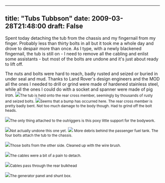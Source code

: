 
---
title: "Tubs Tubbson"
date: 2009-03-28T21:48:00
draft: False
---

Spent today detaching the tub from the chassis and my fingernail from my finger.  Probably less than thirty bolts in all but it took me a whole day and drove to despair more than once.  As I type, with a newly blackened fingernail, the tub is still on - I need to remove all the cabling and enlist some assistants - but most of the bolts are undone and it's just about ready to lift off.

The nuts and bolts were hard to reach, badly rusted and seized or <span>buried</span> in <span>under seal</span> and mud. Thanks to Land Rover's design engineers and the MOD all the ones I needed to drill or grind were made of hardened stainless steel, while all the ones I could do with a socket and spanner were made of pig iron.
<a href="http://danandtheduke.co.uk/uploaded_images/IMG_7015-768672.JPG"><img src="http://danandtheduke.co.uk/uploaded_images/IMG_7015-768638.JPG"/></a><span style="font-size:85%;">The tub is held onto the rear cross member, seemingly by thousands of rusty and seized bolts.
</span>
<a href="http://danandtheduke.co.uk/uploaded_images/IMG_7012-768616.JPG"><img src="http://danandtheduke.co.uk/uploaded_images/IMG_7012-768611.JPG"/></a><span style="font-size:85%;">Seems that a bump has occurred here.  The rear cross member is pretty badly bent.  Not too much damage to the body though.  Had to grind off the bolt heads.</span>

<a href="http://danandtheduke.co.uk/uploaded_images/IMG_7016-798696.JPG"><img src="http://danandtheduke.co.uk/uploaded_images/IMG_7016-798689.JPG"/></a><span style="font-size:85%;">The only thing attached to the outriggers is this poxy little support for the bodywork.  </span>

<a href="http://danandtheduke.co.uk/uploaded_images/IMG_7017-798715.JPG"><img src="http://danandtheduke.co.uk/uploaded_images/IMG_7017-798711.JPG"/></a><span style="font-size:85%;">Not actually undone this one yet.</span>
<a href="http://danandtheduke.co.uk/uploaded_images/IMG_7021-747493.JPG"><img src="http://danandtheduke.co.uk/uploaded_images/IMG_7021-747458.JPG"/></a>
<span style="font-size:85%;">More debris behind the passenger fuel tank.  The four bolts attach the tub to the chassis.</span>

<a href="http://danandtheduke.co.uk/uploaded_images/IMG_7025-747549.JPG"><img src="http://danandtheduke.co.uk/uploaded_images/IMG_7025-747513.JPG"/></a><span style="font-size:85%;">Those bolts from the other side.  Cleaned up with the wire brush.</span>

<a href="http://danandtheduke.co.uk/uploaded_images/IMG_7105-772517.JPG"><img src="http://danandtheduke.co.uk/uploaded_images/IMG_7105-772485.JPG"/></a><span style="font-size:85%;">The cables were a bit of a pain to detach.</span>

<a href="http://danandtheduke.co.uk/uploaded_images/IMG_7107-772569.JPG"><img src="http://danandtheduke.co.uk/uploaded_images/IMG_7107-772536.JPG"/></a><span style="font-size:85%;">Cables pass through the rear bulkhead</span>

<a href="http://danandtheduke.co.uk/uploaded_images/IMG_7125-729850.JPG"><img src="http://danandtheduke.co.uk/uploaded_images/IMG_7125-729826.JPG"/></a><span style="font-size:85%;">The generator panel and shunt box.</span>
